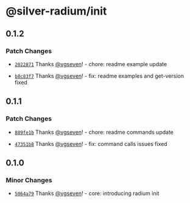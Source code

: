 # @silver-radium/init

## 0.1.2

### Patch Changes

- [`2022871`](https://github.com/silver-radium/init/commit/2022871b073f5933aee51866a36f083df3383972) Thanks [@vgseven](https://github.com/vgseven)! - chore: readme example update

- [`b8c83f7`](https://github.com/silver-radium/init/commit/b8c83f75d6d5625ddecdb6c5ace0d132f73575ad) Thanks [@vgseven](https://github.com/vgseven)! - fix: readme examples and get-version fixed

## 0.1.1

### Patch Changes

- [`889fe1b`](https://github.com/silver-radium/init/commit/889fe1bbfe2bbafea9b39510176e3f9ef1ddc20d) Thanks [@vgseven](https://github.com/vgseven)! - chore: readme commands update

- [`47351b8`](https://github.com/silver-radium/init/commit/47351b8904eaf0dd730b02abd1fe396971a67988) Thanks [@vgseven](https://github.com/vgseven)! - fix: command calls issues fixed

## 0.1.0

### Minor Changes

- [`5064a79`](https://github.com/silver-radium/init/commit/5064a793a8e1b9b6bfea1d57088abdf1e5439b4d) Thanks [@vgseven](https://github.com/vgseven)! - core: introducing radium init
